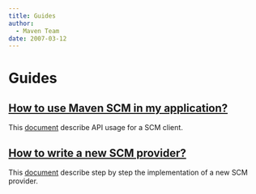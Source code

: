 ```yaml
---
title: Guides
author: 
  - Maven Team
date: 2007-03-12
---
```


<!-- Licensed to the Apache Software Foundation (ASF) under one-->
<!-- or more contributor license agreements.  See the NOTICE file-->
<!-- distributed with this work for additional information-->
<!-- regarding copyright ownership.  The ASF licenses this file-->
<!-- to you under the Apache License, Version 2.0 (the-->
<!-- "License"); you may not use this file except in compliance-->
<!-- with the License.  You may obtain a copy of the License at-->
<!---->
<!--   http://www.apache.org/licenses/LICENSE-2.0-->
<!---->
<!-- Unless required by applicable law or agreed to in writing,-->
<!-- software distributed under the License is distributed on an-->
<!-- "AS IS" BASIS, WITHOUT WARRANTIES OR CONDITIONS OF ANY-->
<!-- KIND, either express or implied.  See the License for the-->
<!-- specific language governing permissions and limitations-->
<!-- under the License.-->
# Guides

## [How to use Maven SCM in my application?](./usage.html)

This [document](./usage.html) describe API usage for a SCM client.

## [How to write a new SCM provider?](./new_provider.html)

This [document](./new_provider.html) describe step by step the implementation of a new SCM provider.

